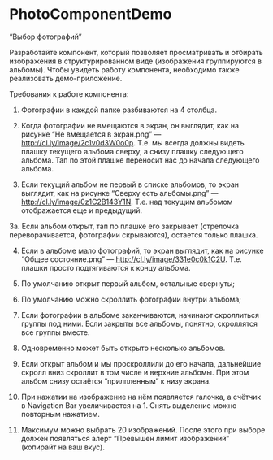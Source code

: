 # PhotoComponentDemo

“Выбор фотографий”

Разработайте компонент, который позволяет просматривать и отбирать изображения в структурированном виде (изображения группируются в альбомы). Чтобы увидеть работу компонента, необходимо также реализовать демо-приложение.

Требования к работе компонента:

1. Фотографии в каждой папке разбиваются на 4 столбца.

2. Когда фотографии не вмещаются в экран, он выглядит, как на рисунке “Не вмещается в экран.png” — http://cl.ly/image/2c1v0d3W0o0p. Т.е. мы всегда должны видеть плашку текущего альбома сверху, а снизу плашку следующего альбома. Тап по этой плашке переносит нас до начала следующего альбома.

3. Если текущий альбом не первый в списке альбомов, то экран выглядит, как на рисунке “Сверху есть альбомы.png” — http://cl.ly/image/0z1C2B143Y1N. Т.е. над текущим альбомом отображается еще и предыдущий.

3а. Если альбом открыт, тап по плашке его закрывает (стрелочка переворачивается, фотографии скрываются), остается только плашка.

4. Если в альбоме мало фотографий, то экран выглядит, как на рисунке “Общее состояние.png” — http://cl.ly/image/331e0c0k1C2U. Т.е. плашки просто подтягиваются к концу альбома.

5. По умолчанию открыт первый альбом, остальные свернуты;

6. По умолчанию можно скроллить фотографии внутри альбома;

7. Если фотографии в альбоме заканчиваются, начинают скроллиться группы под ними. Если закрыты все альбомы, понятно, скроллятся все группы вместе.

8. Одновременно может быть открыто несколько альбомов.

9. Если открыт альбом и мы проскроллили до его начала, дальнейшие скролл вниз скроллит в том числе и верхние альбомы. При этом альбом снизу остаётся “прилпленным” к низу экрана.

10. При нажатии на изображение на нём появляется галочка, а счётчик в Navigation Bar увеличивается на 1. Снять выделение можно повторным нажатием.

11. Максимум можно выбрать 20 изображений. После этого при выборе должен появляться алерт “Превышен лимит изображений” (копирайт на ваш вкус).

